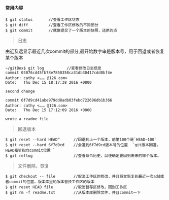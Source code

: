 #### 常用内容
	$ git status       //查看工作区状态  
	$ git diff         //查看工作区修改的不同部分  
	$ git commit       //就像提交了一个版本的快照，还原的点  

>日志

由近及远显示最近几次commit的部分,最开始数字串是版本号，用于回退或者恢复某个版本  

	~/gitBox$ git log          //查看修改日志信息
	commit 03076cd45fb78e7850358ca31db30417cdd8bf4e
	Author: cathy <。。。@126.com>
	Date:   Thu Dec 15 18:17:38 2016 +0800

    second change

	commit 6f7d9cd41abe979dd8adb03febd722696db1b366
	Author: cathy <。。。@126.com>
	Date:   Thu Dec 15 17:12:09 2016 +0800

    wrote a readme file
>回退版本

	$ git reset --hard HEAD^      //回退到上一个版本，前第100个是`HEAD~100`  
	$ git reset --hard 6f7d9cd    //会退到6f7d9cd版本号的位置  `git版本回退，HEAD指针指向commit位置 `   
	$ git reflog                  //查看命令历史，以便确定要回到未来的哪个版本。   

>文件删除，恢复

	$ git checkout -- file        //取消工作区的修改，并且将文恢复到最近一次add或者commit的位置，版本库里的版本替换工作区的版本
	$ git reset HEAD file         //取消暂存区修改，回到工作区
	$ git rm -f readme.txt        //从版本库删除文件，并且commit一下
